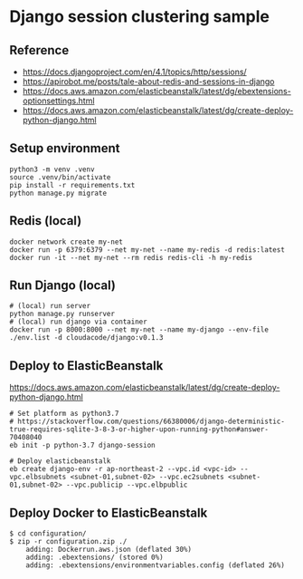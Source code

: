 # Django session clustering sample

## Reference

- https://docs.djangoproject.com/en/4.1/topics/http/sessions/
- https://apirobot.me/posts/tale-about-redis-and-sessions-in-django
- https://docs.aws.amazon.com/elasticbeanstalk/latest/dg/ebextensions-optionsettings.html
- https://docs.aws.amazon.com/elasticbeanstalk/latest/dg/create-deploy-python-django.html

## Setup environment
```
python3 -m venv .venv
source .venv/bin/activate
pip install -r requirements.txt
python manage.py migrate
```

## Redis (local)
```
docker network create my-net
docker run -p 6379:6379 --net my-net --name my-redis -d redis:latest
docker run -it --net my-net --rm redis redis-cli -h my-redis
```

## Run Django (local)
```
# (local) run server
python manage.py runserver
# (local) run django via container
docker run -p 8000:8000 --net my-net --name my-django --env-file ./env.list -d cloudacode/django:v0.1.3
```

## Deploy to ElasticBeanstalk

https://docs.aws.amazon.com/elasticbeanstalk/latest/dg/create-deploy-python-django.html

```
# Set platform as python3.7
# https://stackoverflow.com/questions/66380006/django-deterministic-true-requires-sqlite-3-8-3-or-higher-upon-running-python#answer-70408040
eb init -p python-3.7 django-session

# Deploy elasticbeanstalk
eb create django-env -r ap-northeast-2 --vpc.id <vpc-id> --vpc.elbsubnets <subnet-01,subnet-02> --vpc.ec2subnets <subnet-01,subnet-02> --vpc.publicip --vpc.elbpublic
```

## Deploy Docker to ElasticBeanstalk

```
$ cd configuration/
$ zip -r configuration.zip ./
    adding: Dockerrun.aws.json (deflated 30%)
    adding: .ebextensions/ (stored 0%)
    adding: .ebextensions/environmentvariables.config (deflated 26%)
```
